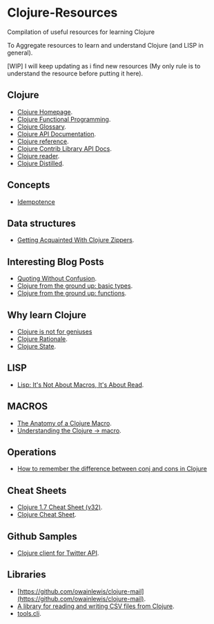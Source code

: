# Clojure-Resources
Compilation of useful resources for learning Clojure

To Aggregate resources to learn and understand Clojure (and LISP in general).

[WIP] I will keep updating as i find new resources (My only rule is to understand the resource before putting it here).

## Clojure
* [Clojure Homepage](http://clojure.org/).
* [Clojure Functional Programming](http://clojure.org/functional_programming).
* [Clojure Glossary](https://github.com/clojuredocs/guides/blob/master/articles/language/glossary.md).
* [Clojure API Documentation](http://clojure.github.io/clojure/).
* [Clojure reference](http://clojure.org/documentation).
* [Clojure Contrib Library API Docs](http://clojure.github.io/).
* [Clojure reader](http://clojure.org/reader).
* [Clojure Distilled](http://yogthos.github.io/ClojureDistilled.html).

## Concepts
* [Idempotence](https://en.wikipedia.org/wiki/Idempotence)

## Data structures
* [Getting Acquainted With Clojure Zippers](http://josf.info/blog/2014/03/21/getting-acquainted-with-clojure-zippers/).

## Interesting Blog Posts
* [Quoting Without Confusion](https://blog.8thlight.com/colin-jones/2012/05/22/quoting-without-confusion.html).
* [Clojure from the ground up: basic types](https://aphyr.com/posts/302-clojure-from-the-ground-up-basic-types).
* [Clojure from the ground up: functions](https://aphyr.com/posts/303-clojure-from-the-ground-up-functions).

## Why learn Clojure
* [Clojure is not for geniuses](https://adambard.com/blog/clojure-is-not-for-geniuses/)
* [Clojure Rationale](http://clojure.org/about/rationale).
* [Clojure State](http://clojure.org/about/state).

## LISP
* [Lisp: It's Not About Macros, It's About Read](http://jlongster.com/Lisp--It-s-Not-About-Macros,-It-s-About-Read).

## MACROS
* [The Anatomy of a Clojure Macro](http://bryangilbert.com/blog/2013/07/30/anatomy-of-a-clojure-macro/).
* [Understanding the Clojure -> macro](http://blog.fogus.me/2009/09/04/understanding-the-clojure-macro/).

## Operations
* [How to remember the difference between conj and cons in Clojure](http://bfontaine.net/blog/2014/05/25/how-to-remember-the-difference-between-conj-and-cons-in-clojure/)

## Cheat Sheets
* [Clojure 1.7 Cheat Sheet (v32)](http://clojure.org/api/cheatsheet).
* [Clojure Cheat Sheet](http://conj.io/).

## Github Samples
* [Clojure client for Twitter API](https://github.com/mattrepl/clojure-twitter).

## Libraries
* [https://github.com/owainlewis/clojure-mail](https://github.com/owainlewis/clojure-mail).
* [A library for reading and writing CSV files from Clojure](https://github.com/davidsantiago/clojure-csv).
* [tools.cli](https://github.com/clojure/tools.cli).
